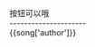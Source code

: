 <body onload="markdownCallback('https://api.apiopen.top/musicRankings')">
</body>
<el-button>按钮可以哦</el-button>
<div v-if="markdownData['code']===200">
    <div v-for="(item,i) in markdownData['result']" :key="i">
        <el-image :src="item.pic_s210" alt="" ></el-image>
        <div>---------------------</div>
        <el-image :src="item.pic_s444" alt=""></el-image>
        <div v-for="(song,j) in item['content']" :key="j">
            <div>{{song['author']}}</div>
        </div>
    </div>
</div>